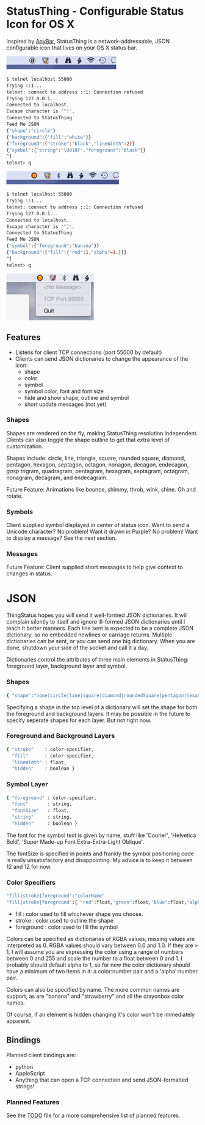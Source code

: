 # StatusThing - Configurable Status Icon for OS X

Inspired by <a href="https://github.com/tonsky/AnyBar">AnyBar</a>, StatusThing is a network-addressable, JSON configurable icon that lives on your OS X status bar.

<img src="Screenshots/ScreenShot0.png"/>

```sh
$ telnet localhost 55000
Trying ::1...
telnet: connect to address ::1: Connection refused
Trying 127.0.0.1...
Connected to localhost.
Escape character is '^]'.
Connected to StatusThing
Feed Me JSON
{"shape":"circle"}
{"background":{"fill":"white"}}
{"foreground":{"stroke":"black","lineWidth":2}}
{"symbol":{"string":"\U018F","foreground":"black"}}
^]
telnet> q
```

<img src="Screenshots/ScreenShot1.png"/>

```sh
$ telnet localhost 55000
Trying ::1...
telnet: connect to address ::1: Connection refused
Trying 127.0.0.1...
Connected to localhost.
Escape character is '^]'.
Connected to StatusThing
Feed Me JSON
{"symbol":{"foreground":"banana"}}
{"background":{"fill":{"red":1,"alpha"=1.}}}
^]
telnet> q
```
<img src="Screenshots/ScreenShot2.png"/>

## Features
- Listens for client TCP connections (port 55000 by default)
- Clients can send JSON dictionaries to change the appearance of the icon:
  - shape
  - color
  - symbol
  - symbol color, font and font size
  - hide and show shape, outline and symbol
  - short update messages (not yet)


### Shapes
Shapes are rendered on the fly, making StatusThing resolution independent.  Clients can also toggle the shape outline to get that extra level of customization.

Shapes include: circle, line, triangle, square, rounded square, diamond, pentagon, hexagon, septagon, octagon, nonagon, decagon, endecagon, *gasp* trigram, quadragram, pentagram, hexagram, septagram, octagram, nonagram, decagram, and endecagram.

Future Feature: Animations like bounce, shimmy, throb, wink, shine. Oh and rotate.

### Symbols

Client supplied symbol displayed in center of status icon. Want to send a Unicode character? No problem! Want it drawn in Purple? No problem!  Want to display a message?   See the next section.


### Messages

Future Feature: Client supplied short messages to help give context to changes in status. 

# JSON

ThingStatus hopes you will send it well-formed JSON dictionaries. It will complain silently to itself and ignore ill-formed JSON dictionaries until I teach it better manners.  Each line sent is expected to be a complete JSON dictionary, so no embedded newlines or carriage returns.  Multiple dictionaries can be sent, or you can send one big dictionary.  When you are done, shutdown your side of the socket and call it a day.

Dictionaries control the attributes of three main elements in StatusThing: foreground layer, background layer and symbol.

### Shapes

```sh
{ "shape":"none|circle|line|square|diamond|roundedSquare|pentagon|hexagon|septagon|octogon|nonagon|decagon|endecagon|trigram|quadragram|pentagram|hexagram|septagram|octagram|nonagram|decagram|endecagram" }
```

Specifying a shape in the top level of a dictionary will set the shape for both the foreground and background layers. It may be possible in the future to specify seperate shapes for each layer.  But not right now.

### Foreground and Background Layers

```sh
{ "stroke"    : color-specifier,
  "fill"      : color-specifier,
  "lineWidth" : float,
  "hidden"    : boolean }
```

### Symbol Layer

```sh
{ "foreground" : color-specifier,
  "font"       : string,
  "fontSize"   : float,
  "string"     : string,
  "hidden"     : boolean }
```

The font for the symbol text is given by name, stuff like 'Courier', 'Helvetica Bold', 'Super Made-up Font Extra-Extra-Light Oblique'.

The fontSize is specified in points and frankly the symbol positioning code is really unsatisfactory and disappointing. My advice is to keep it between 12 and 12 for now.


### Color Specifiers
```sh
"fill|stroke|foreground":"colorName"
"fill|stroke|foreground":{ "red":float,"green":float,"blue":float,"alpha" }
```

- fill       : color used to fill whichever shape you choose.
- stroke     : color used to outline the shape
- foreground : color used to fill the symbol

Colors can be specified as dictionaries of RGBA values, missing values are interpreted as 0. RGBA values should vary between 0.0 and 1.0.  If they are > 1, I will assume you are expressing the color using a range of numbers between 0 and 255 and scale the number to a float between 0 and 1.  I probably should default alpha to 1, so for now the color dictionary should have a minimum of two items in it: a color:number pair and a 'alpha':number pair.

Colors can also be specified by name.  The more common names are support, as are "banana" and "strawberry" and all the crayonbox color names.

Of course, if an element is hidden changing it's color won't be immediately apparent.





## Bindings

Planned client bindings are:
- python
- AppleScript
- Anything that can open a TCP connection and send JSON-formatted strings!

### Planned Features

See the <a href="https://github.com/JnyJny/StatusThing/blob/master/StatusThing/TODO">TODO</a> file for a more comprehensive list of planned features.

